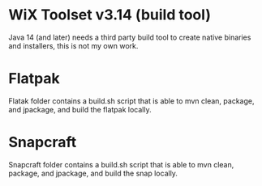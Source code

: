# WiX Toolset v3.14 (build tool)
Java 14 (and later) needs a third party build tool to create native binaries and installers, this is not my own work.

# Flatpak
Flatak folder contains a build.sh script that is able to mvn clean, package, and jpackage, and build the flatpak locally.

# Snapcraft
Snapcraft folder contains a build.sh script that is able to mvn clean, package, and jpackage, and build the snap locally.

